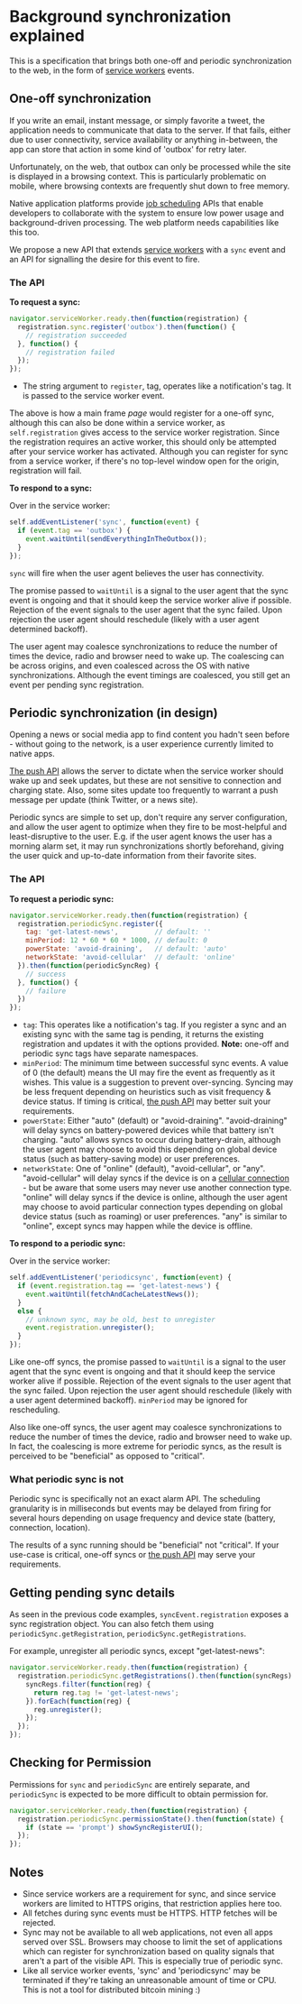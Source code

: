 # Background synchronization explained

This is a specification that brings both one-off and periodic synchronization to the web, in the form of [service workers](https://github.com/slightlyoff/ServiceWorker) events.

## One-off synchronization

If you write an email, instant message, or simply favorite a tweet, the application needs to communicate that data to the server. If that fails, either due to user connectivity, service availability or anything in-between, the app can store that action in some kind of 'outbox' for retry later.

Unfortunately, on the web, that outbox can only be processed while the site is displayed in a browsing context. This is particularly problematic on mobile, where browsing contexts are frequently shut down to free memory.

Native application platforms provide [job scheduling](https://developer.android.com/reference/android/app/job/JobScheduler.html) APIs that enable developers to collaborate with the system to ensure low power usage and background-driven processing. The web platform needs capabilities like this too.

We propose a new API that extends [service workers](https://github.com/slightlyoff/ServiceWorker) with a `sync` event and an API for signalling the desire for this event to fire.

### The API

**To request a sync:**

```js
navigator.serviceWorker.ready.then(function(registration) {
  registration.sync.register('outbox').then(function() {
    // registration succeeded
  }, function() {
    // registration failed
  });
});
```

* The string argument to `register`, tag, operates like a notification's tag. It is passed to the service worker event.

The above is how a main frame *page* would register for a one-off sync, although this can also be done within a service worker, as `self.registration` gives access to the service worker registration. Since the registration requires an active worker, this should only be attempted after your service worker has activated. Although you can register for sync from a service worker, if there's no top-level window open for the origin, registration will fail.

**To respond to a sync:**

Over in the service worker:

```js
self.addEventListener('sync', function(event) {
  if (event.tag == 'outbox') {
    event.waitUntil(sendEverythingInTheOutbox());
  }
});
```

`sync` will fire when the user agent believes the user has connectivity.

The promise passed to `waitUntil` is a signal to the user agent that the sync event is ongoing and that it should keep the service worker alive if possible. Rejection of the event signals to the user agent that the sync failed. Upon rejection the user agent should reschedule (likely with a user agent determined backoff).

The user agent may coalesce synchronizations to reduce the number of times the device, radio and browser need to wake up. The coalescing can be across origins, and even coalesced across the OS with native synchronizations. Although the event timings are coalesced, you still get an event per pending sync registration.

## Periodic synchronization (in design)

Opening a news or social media app to find content you hadn't seen before - without going to the network, is a user experience currently limited to native apps.

[The push API](https://w3c.github.io/push-api/) allows the server to dictate when the service worker should wake up and seek updates, but these are not sensitive to connection and charging state. Also, some sites update too frequently to warrant a push message per update (think Twitter, or a news site).

Periodic syncs are simple to set up, don't require any server configuration, and allow the user agent to optimize when they fire to be most-helpful and least-disruptive to the user. E.g. if the user agent knows the user has a morning alarm set, it may run synchronizations shortly beforehand, giving the user quick and up-to-date information from their favorite sites.

### The API

**To request a periodic sync:**

```js
navigator.serviceWorker.ready.then(function(registration) {
  registration.periodicSync.register({
    tag: 'get-latest-news',         // default: ''
    minPeriod: 12 * 60 * 60 * 1000, // default: 0
    powerState: 'avoid-draining',   // default: 'auto'
    networkState: 'avoid-cellular'  // default: 'online'
  }).then(function(periodicSyncReg) {
    // success
  }, function() {
    // failure
  })
});
```

* `tag`: This operates like a notification's tag. If you register a sync and an existing sync with the same tag is pending, it returns the existing registration and updates it with the options provided. **Note:** one-off and periodic sync tags have separate namespaces.
* `minPeriod`: The minimum time between successful sync events. A value of 0 (the default) means the UI may fire the event as frequently as it wishes. This value is a suggestion to prevent over-syncing. Syncing may be less frequent depending on heuristics such as visit frequency & device status. If timing is critical, [the push API](https://w3c.github.io/push-api/) may better suit your requirements.
* `powerState`: Either "auto" (default) or "avoid-draining". "avoid-draining" will delay syncs on battery-powered devices while that battery isn't charging. "auto" allows syncs to occur during battery-drain, although the user agent may choose to avoid this depending on global device status (such as battery-saving mode) or user preferences.
* `networkState`: One of "online" (default), "avoid-cellular", or "any". "avoid-cellular" will delay syncs if the device is on a [cellular connection](https://w3c.github.io/netinfo/#idl-def-ConnectionType.cellular) - but be aware that some users may never use another connection type. "online" will delay syncs if the device is online, although the user agent may choose to avoid particular connection types depending on global device status (such as roaming) or user preferences. "any" is similar to "online", except syncs may happen while the device is offline.

**To respond to a periodic sync:**

Over in the service worker:

```js
self.addEventListener('periodicsync', function(event) {
  if (event.registration.tag == 'get-latest-news') {
    event.waitUntil(fetchAndCacheLatestNews());
  }
  else {
    // unknown sync, may be old, best to unregister
    event.registration.unregister();
  }
});
```

Like one-off syncs, the promise passed to `waitUntil` is a signal to the user agent that the sync event is ongoing and that it should keep the service worker alive if possible. Rejection of the event signals to the user agent that the sync failed. Upon rejection the user agent should reschedule (likely with a user agent determined backoff). `minPeriod` may be ignored for rescheduling.

Also like one-off syncs, the user agent may coalesce synchronizations to reduce the number of times the device, radio and browser need to wake up. In fact, the coalescing is more extreme for periodic syncs, as the result is perceived to be "beneficial" as opposed to "critical".


### What periodic sync is not

Periodic sync is specifically not an exact alarm API. The scheduling granularity is in milliseconds but events may be delayed from firing for several hours depending on usage frequency and device state (battery, connection, location).

The results of a sync running should be "beneficial" not "critical". If your use-case is critical, one-off syncs or [the push API](https://w3c.github.io/push-api/) may serve your requirements.

## Getting pending sync details

As seen in the previous code examples,  `syncEvent.registration` exposes a sync registration object. You can also fetch them using `periodicSync.getRegistration`, `periodicSync.getRegistrations`.

For example, unregister all periodic syncs, except "get-latest-news":

```js
navigator.serviceWorker.ready.then(function(registration) {
  registration.periodicSync.getRegistrations().then(function(syncRegs) {
    syncRegs.filter(function(reg) {
      return reg.tag != 'get-latest-news';
    }).forEach(function(reg) {
      reg.unregister();
    });
  });
});
```

## Checking for Permission

Permissions for `sync` and `periodicSync` are entirely separate, and `periodicSync` is expected to be more difficult to obtain permission for.

```js
navigator.serviceWorker.ready.then(function(registration) {
  registration.periodicSync.permissionState().then(function(state) {
    if (state == 'prompt') showSyncRegisterUI();
  });
});
```

## Notes

* Since service workers are a requirement for sync, and since service workers are limited to HTTPS origins, that restriction applies here too.
* All fetches during sync events must be HTTPS. HTTP fetches will be rejected.
* Sync may not be available to all web applications, not even all apps served over SSL. Browsers may choose to limit the set of applications which can register for synchronization based on quality signals that aren't a part of the visible API. This is especially true of periodic sync.
* Like all service worker events, 'sync' and 'periodicsync' may be terminated if they're taking an unreasonable amount of time or CPU. This is not a tool for distributed bitcoin mining :)

